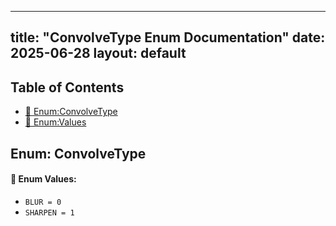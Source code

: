 <!-- Formatted by A³BS formatter.py -->
<!-- Generated by A³BS document.py -->
---
title: "ConvolveType Enum Documentation"
date: 2025-06-28
layout: default
---

## Table of Contents
- [🔧 Enum:ConvolveType](#enum-convolvetype)
- [🔧 Enum:Values](#enum-values)
## Enum: ConvolveType
#### 📝 Enum Values:
<a name="enum-values"></a>
  - `BLUR = 0`
  - `SHARPEN = 1`